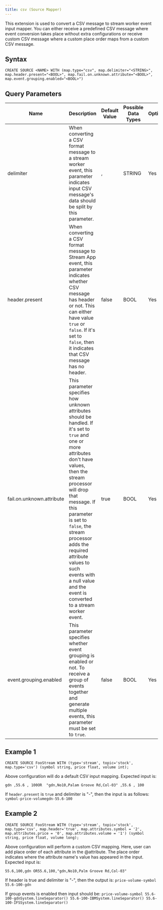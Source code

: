 ```yaml
---
title: csv (Source Mapper)
---
```


This extension is used to convert a CSV message to stream worker event input mapper. You can either receive a predefined CSV message where event conversion takes place without extra configurations or receive custom CSV message where a custom place order maps from a custom CSV message.

## Syntax

    CREATE SOURCE <NAME> WITH (map.type="csv", map.delimiter="<STRING>", map.header.present="<BOOL>", map.fail.on.unknown.attribute="<BOOL>", map.event.grouping.enabled="<BOOL>")

## Query Parameters

| Name    | Description  | Default Value | Possible Data Types | Optional | Dynamic |
|---------------------------|---------------------------------------|---------------|---------------------|----------|---------|
| delimiter                 | When converting a CSV format message to a stream worker event, this parameter indicates input CSV message's data should be split by this parameter.   | ,             | STRING              | Yes      | No      |
| header.present            | When converting a CSV format message to Stream App event, this parameter indicates whether CSV message has header or not. This can either have value `true` or `false`. If it's set to `false`, then it indicates that CSV message has no header.   | false         | BOOL                | Yes      | No      |
| fail.on.unknown.attribute | This parameter specifies how unknown attributes should be handled. If it's set to `true` and one or more attributes don't have values, then the stream processor will drop that message. If this parameter is set to `false`, the stream processor adds the required attribute values to such events with a null value and the event is converted to a stream worker event. | true          | BOOL                | Yes      | No      |
| event.grouping.enabled    | This parameter specifies whether event grouping is enabled or not. To receive a group of events together and generate multiple events, this parameter must be set to `true`. | false         | BOOL                | Yes      | No      |

## Example 1

    CREATE SOURCE FooStream WITH (type='stream', topic='stock', map.type='csv') (symbol string, price float, volume int);

Above configuration will do a default CSV input mapping. Expected input is:

`gdn ,55.6 , 100OR  "gdn,No10,Palam Groove Rd,Col-03" ,55.6 , 100`

If `header.present` is `true` and delimiter is "-", then the input is as follows: `symbol-price-volumegdn-55.6-100`

## Example 2

    CREATE SOURCE FooStream WITH (type='stream', topic='stock', map.type='csv', map.header='true', map.attributes.symbol = '2', map.attributes.price = '0', map.attributes.volume = '1') (symbol string, price float, volume long);

Above configuration will perform a custom CSV mapping. Here, user can add place order of each attribute in the @attribute. The place order indicates where the attribute name's value has appeared in the input. Expected input is:

`55.6,100,gdn OR55.6,100,"gdn,No10,Palm Groove Rd,Col-03"`

If header is true and delimiter is "-", then the output is: `price-volume-symbol 55.6-100-gdn`

If group events is enabled then input should be: `price-volume-symbol 55.6-100-gdnSystem.lineSeparator() 55.6-100-IBMSystem.lineSeparator() 55.6-100-IFSSystem.lineSeparator()`
